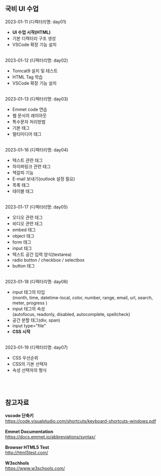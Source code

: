 ## 국비 UI 수업  
2023-01-11  (디렉터리명: day01)  
- **UI 수업 시작(HTML)**
- 기본 디렉터리 구조 생성
- VSCode 확장 기능 설치  

\
2023-01-12 (디렉터리명: day02)
- Tomcat9 설치 및 테스트
- HTML Tag 학습
- VSCode 확장 기능 설치  

\
2023-01-13 (디렉터리명: day03)
- Emmet code 연습  
- 웹 문서의 레이아웃  
- 특수문자 처리방법  
- 기본 태그  
- 멀티미디어 태그  

\
2023-01-16 (디렉터리명: day04)
- 텍스트 관련 태그
- 하이퍼링크 관련 태그
- 책갈피 기능
- E-mail 보내기(outlook 설정 필요)
- 목록 태그
- 테이블 태그

\
2023-01-17 (디렉터리명: day05)
- 오디오 관련 태그
- 비디오 관련 태그
- embed 태그
- object 태그
- form 태그
- input 태그
- 텍스트 공간 입력 양식(textarea)
- radio button / checkbox / selectbox
- button 태그

\
2023-01-18 (디렉터리명: day06)
- input 태그의 타입  
  (month, time, datetime-local, color, number, range, email, url, search, meter, progress  )
- input 태그의 속성  
  (autofocus, readonly, disabled, autocomplete, spellcheck)
- 공간 분할 태그(div, span)
- input type="file"
- **CSS 시작**

\
2023-01-19 (디렉터리명: day07)
- CSS 우선순위
- CSS의 기본 선택자
- 속성 선택자의 형식

\
\
참고자료
---  
**vscode 단축키**  
https://code.visualstudio.com/shortcuts/keyboard-shortcuts-windows.pdf  
\
**Emmet Documentation**  
https://docs.emmet.io/abbreviations/syntax/  
\
**Browser HTML5 Test**  
http://html5test.com/  
\
**W3schhols**  
https://www.w3schools.com/